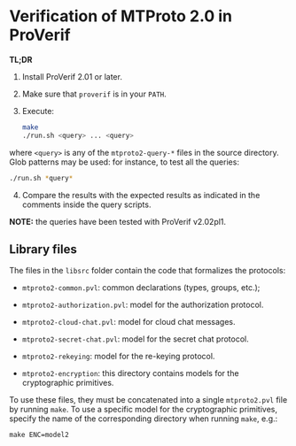 # Verification of MTProto 2.0 in ProVerif

**TL;DR**

1. Install ProVerif 2.01 or later.
2. Make sure that `proverif` is in your `PATH`.
3. Execute:

    ```sh
    make
    ./run.sh <query> ... <query>
    ```

  where `<query>` is any of the `mtproto2-query-*` files in the source
  directory. Glob patterns may be used: for instance, to test all the queries:

  ```sh
  ./run.sh *query*
  ```

4. Compare the results with the expected results as indicated in the comments
   inside the query scripts.

**NOTE:** the queries have been tested with ProVerif v2.02pl1.


## Library files

The files in the `libsrc` folder contain the code that formalizes the protocols:

- `mtproto2-common.pvl`: common declarations (types, groups, etc.);

- `mtproto2-authorization.pvl`: model for the authorization protocol.

- `mtproto2-cloud-chat.pvl`: model for cloud chat messages.

- `mtproto2-secret-chat.pvl`: model for the secret chat protocol.

- `mtproto2-rekeying`: model for the re-keying protocol.

- `mtproto2-encryption`: this directory contains models for the cryptographic
  primitives.

To use these files, they must be concatenated into a single `mtproto2.pvl` file
by running `make`. To use a specific model for the cryptographic primitives,
specify the name of the corresponding directory when running `make`, e.g.:

    make ENC=model2

